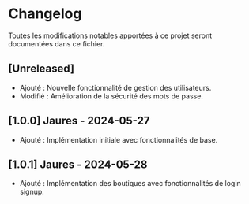 # Changelog

Toutes les modifications notables apportées à ce projet seront documentées dans ce fichier.

## [Unreleased]
- Ajouté : Nouvelle fonctionnalité de gestion des utilisateurs.
- Modifié : Amélioration de la sécurité des mots de passe.

## [1.0.0] Jaures - 2024-05-27
- Ajouté : Implémentation initiale avec fonctionnalités de base.

## [1.0.1] Jaures - 2024-05-28
- Ajouté : Implémentation des boutiques avec fonctionnalités de login signup.